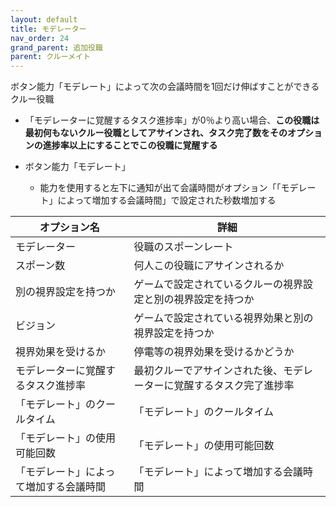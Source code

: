```yaml
---
layout: default
title: モデレーター
nav_order: 24
grand_parent: 追加役職
parent: クルーメイト
---
```


ボタン能力「モデレート」によって次の会議時間を1回だけ伸ばすことができるクルー役職
- 「モデレーターに覚醒するタスク進捗率」が0％より高い場合、**この役職は最初何もないクルー役職としてアサインされ、タスク完了数をそのオプションの進捗率以上にすることでこの役職に覚醒する**

 - ボタン能力「モデレート」
    - 能力を使用すると左下に通知が出て会議時間がオプション「「モデレート」によって増加する会議時間」で設定された秒数増加する

|  オプション名 |  詳細  |
| ---- | ---- |
|  モデレーター  | 役職のスポーンレート |
|  スポーン数  | 何人この役職にアサインされるか |
|  別の視界設定を持つか  |  ゲームで設定されているクルーの視界設定と別の視界設定を持つか  |
|  ビジョン  |  ゲームで設定されている視界効果と別の視界設定を持つか  |
|  視界効果を受けるか  |  停電等の視界効果を受けるかどうか  |
|  モデレーターに覚醒するタスク進捗率  | 最初クルーでアサインされた後、モデレーターに覚醒するタスク完了進捗率 |
|  「モデレート」のクールタイム  | 「モデレート」のクールタイム |
|  「モデレート」の使用可能回数  | 「モデレート」の使用可能回数 |
|  「モデレート」によって増加する会議時間  | 「モデレート」によって増加する会議時間 |


